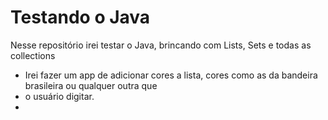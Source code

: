 # Testando o Java
 Nesse repositório irei testar o Java, brincando com Lists, Sets e todas as collections
 
 - Irei fazer um app de adicionar cores a lista, cores como as da bandeira brasileira ou qualquer outra que 
 - o usuário digitar.
 - 
